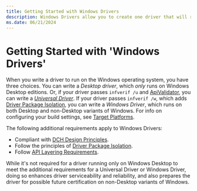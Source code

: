 ```yaml
---
title: Getting Started with Windows Drivers
description: Windows Drivers allow you to create one driver that will run on all Windows variants.
ms.date: 06/21/2024
---
```


# Getting Started with 'Windows Drivers'

When you write a driver to run on the Windows operating system, you have three choices. You can write a *Desktop driver*, which *only* runs on Windows Desktop editions. Or, if your driver passes `infverif /u` and [ApiValidator](./validating-windows-drivers.md#apivalidator), you can write a [*Universal Driver*](../install/using-a-universal-inf-file.md). If your driver passes `infverif /w`, which adds [Driver Package Isolation](../develop/driver-isolation.md), you can write a *Windows Driver*, which runs on both Desktop and non-Desktop variants of Windows. For info on configuring your build settings, see [Target Platforms](./target-platforms.md).

The following additional requirements apply to Windows Drivers:

- Compliant with [DCH Design Principles](dch-principles-best-practices.md).
- Follow the principles of [Driver Package Isolation](driver-isolation.md).
- Follow [API Layering Requirements](api-layering.md).

While it's not required for a driver running only on Windows Desktop to meet the additional requirements for a Universal Driver or Windows Driver, doing so enhances driver serviceability and reliability, and also prepares the driver for possible future certification on non-Desktop variants of Windows.
